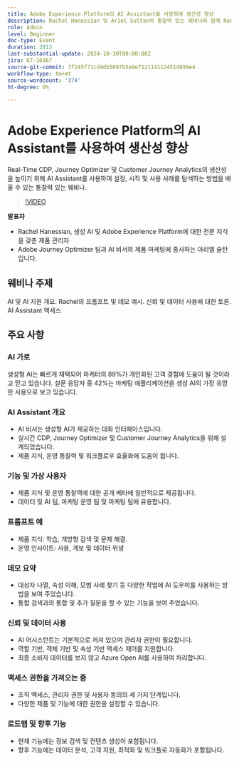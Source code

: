 ```yaml
---
title: Adobe Experience Platform의 AI Assistant를 사용하여 생산성 향상
description: Rachel Hanessian 및 Ariel Sultan의 통찰력 있는 웨비나와 함께 Real-Time CDP, Journey Optimizer 및 Customer Journey Analytics에서 생산성을 높이기 위해 AI Assistant를 사용하여 설정, 시작 및 사용 사례를 탐색하는 방법에 대해 알아봅니다.
role: Admin
level: Beginner
doc-type: Event
duration: 2813
last-substantial-update: 2024-10-30T00:00:00Z
jira: KT-16367
source-git-commit: 3f245f71cd4db5097b5a9e712114112451d899e4
workflow-type: tm+mt
source-wordcount: '374'
ht-degree: 0%

---
```



# Adobe Experience Platform의 AI Assistant를 사용하여 생산성 향상

Real-Time CDP, Journey Optimizer 및 Customer Journey Analytics의 생산성을 높이기 위해 AI Assistant를 사용하여 설정, 시작 및 사용 사례를 탐색하는 방법을 배울 수 있는 통찰력 있는 웨비나.

>[!VIDEO](https://video.tv.adobe.com/v/3435344/?learn=on)

**발표자**

* Rachel Hanessian, 생성 AI 및 Adobe Experience Platform에 대한 전문 지식을 갖춘 제품 관리자
* Adobe Journey Optimizer 팀과 AI 비서의 제품 마케팅에 종사하는 아리엘 술탄입니다.

## 웨비나 주제

AI 및 AI 지원 개요.
Rachel의 프롬프트 및 데모 예시.
신뢰 및 데이터 사용에 대한 토론.
AI Assistant 액세스

## 주요 사항

### AI 가로

생성형 AI는 빠르게 채택되어 마케터의 89%가 개인화된 고객 경험에 도움이 될 것이라고 믿고 있습니다.
설문 응답자 중 42%는 마케팅 애플리케이션을 생성 AI의 가장 유망한 사용으로 보고 있습니다.

### AI Assistant 개요

* AI 비서는 생성형 AI가 제공하는 대화 인터페이스입니다.
* 실시간 CDP, Journey Optimizer 및 Customer Journey Analytics을 위해 설계되었습니다.
* 제품 지식, 운영 통찰력 및 워크플로우 효율화에 도움이 됩니다.

### 기능 및 가상 사용자

* 제품 지식 및 운영 통찰력에 대한 공개 베타에 일반적으로 제공됩니다.
* 데이터 및 AI 팀, 마케팅 운영 팀 및 마케팅 팀에 유용합니다.

### 프롬프트 예

* 제품 지식: 학습, 개방형 검색 및 문제 해결.
* 운영 인사이트: 사용, 계보 및 데이터 위생

### 데모 요약

* 대상자 나열, 속성 이해, 모범 사례 찾기 등 다양한 작업에 AI 도우미를 사용하는 방법을 보여 주었습니다.
* 통합 검색과의 통합 및 추가 질문을 할 수 있는 기능을 보여 주었습니다.

### 신뢰 및 데이터 사용

* AI 어시스턴트는 기본적으로 꺼져 있으며 관리자 권한이 필요합니다.
* 역할 기반, 객체 기반 및 속성 기반 액세스 제어를 지원합니다.
* 최종 소비자 데이터를 보지 않고 Azure Open AI를 사용하여 처리합니다.

### 액세스 권한을 가져오는 중

* 조직 액세스, 관리자 권한 및 사용자 동의의 세 가지 단계입니다.
* 다양한 제품 및 기능에 대한 권한을 설정할 수 있습니다.

### 로드맵 및 향후 기능

* 현재 기능에는 정보 검색 및 컨텐츠 생성이 포함됩니다.
* 향후 기능에는 데이터 분석, 고객 지원, 최적화 및 워크플로 자동화가 포함됩니다.
